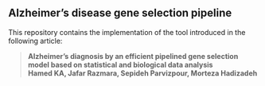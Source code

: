## Alzheimer’s disease gene selection pipeline
This repository contains the implementation of the tool introduced in the following article:

> **Alzheimer’s diagnosis by an efficient pipelined gene selection model based on statistical and biological data analysis** <br/>
**Hamed KA, Jafar Razmara, Sepideh Parvizpour, Morteza Hadizadeh**

